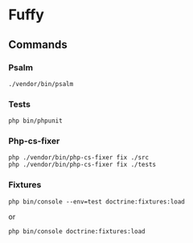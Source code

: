 # Fuffy

## Commands

### Psalm
```
./vendor/bin/psalm
```

### Tests
```
php bin/phpunit
```

### Php-cs-fixer
```
php ./vendor/bin/php-cs-fixer fix ./src
php ./vendor/bin/php-cs-fixer fix ./tests
```

### Fixtures
```
php bin/console --env=test doctrine:fixtures:load
```
or
```
php bin/console doctrine:fixtures:load
```